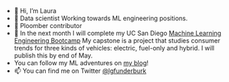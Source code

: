 - 👋 Hi, I’m Laura
- 👀 Data scientist Working towards ML engineering positions. 
- 🤗 Ploomber contributor
- 🌱 In the next month I will complete my UC San Diego [Machine Learning Engineering Bootcamp](https://career-bootcamp.extension.ucsd.edu/programs/machine-learning-engineering/)  My capstone is a project that studies consumer trends for three kinds of vehicles: electric, fuel-only and hybrid. I will publish this by end of May. 
 - You can follow my ML adventures on [my blog](https://lfunderburk.github.io/)!
- 📫 You can find me on Twitter [@lgfunderburk](https://twitter.com/LGFunderburk)
